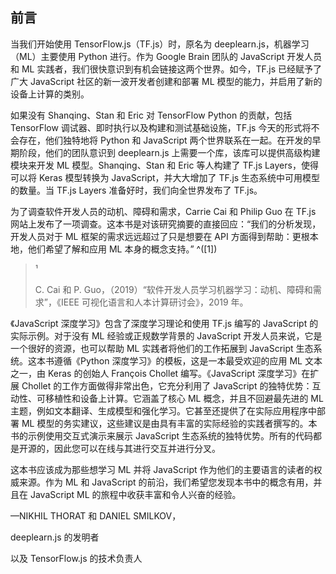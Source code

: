 ## 前言

当我们开始使用 TensorFlow.js（TF.js）时，原名为 deeplearn.js，机器学习（ML）主要使用 Python 进行。作为 Google Brain 团队的 JavaScript 开发人员和 ML 实践者，我们很快意识到有机会链接这两个世界。如今，TF.js 已经赋予了广大 JavaScript 社区的新一波开发者创建和部署 ML 模型的能力，并启用了新的设备上计算的类别。

如果没有 Shanqing、Stan 和 Eric 对 TensorFlow Python 的贡献，包括 TensorFlow 调试器、即时执行以及构建和测试基础设施，TF.js 今天的形式将不会存在，他们独特地将 Python 和 JavaScript 两个世界联系在一起。在开发的早期阶段，他们的团队意识到 deeplearn.js 上需要一个库，该库可以提供高级构建模块来开发 ML 模型。Shanqing、Stan 和 Eric 等人构建了 TF.js Layers，使得可以将 Keras 模型转换为 JavaScript，并大大增加了 TF.js 生态系统中可用模型的数量。当 TF.js Layers 准备好时，我们向全世界发布了 TF.js。

为了调查软件开发人员的动机、障碍和需求，Carrie Cai 和 Philip Guo 在 TF.js 网站上发布了一项调查。这本书是对该研究摘要的直接回应：“我们的分析发现，开发人员对于 ML 框架的需求远远超过了只是想要在 API 方面得到帮助：更根本地，他们希望了解和应用 ML 本身的概念支持。” ^([1])

> ¹
> 
> C. Cai 和 P. Guo，（2019）“软件开发人员学习机器学习：动机、障碍和需求”，《IEEE 可视化语言和人本计算研讨会》，2019 年。

《JavaScript 深度学习》包含了深度学习理论和使用 TF.js 编写的 JavaScript 的实际示例。对于没有 ML 经验或正规数学背景的 JavaScript 开发人员来说，它是一个很好的资源，也可以帮助 ML 实践者将他们的工作拓展到 JavaScript 生态系统。这本书遵循《Python 深度学习》的模板，这是一本最受欢迎的应用 ML 文本之一，由 Keras 的创始人 François Chollet 编写。《JavaScript 深度学习》在扩展 Chollet 的工作方面做得非常出色，它充分利用了 JavaScript 的独特优势：互动性、可移植性和设备上计算。它涵盖了核心 ML 概念，并且不回避最先进的 ML 主题，例如文本翻译、生成模型和强化学习。它甚至还提供了在实际应用程序中部署 ML 模型的务实建议，这些建议是由具有丰富的实际经验的实践者撰写的。本书的示例使用交互式演示来展示 JavaScript 生态系统的独特优势。所有的代码都是开源的，因此您可以在线与其进行交互并进行分叉。

这本书应该成为那些想学习 ML 并将 JavaScript 作为他们的主要语言的读者的权威来源。作为 ML 和 JavaScript 的前沿，我们希望您发现本书中的概念有用，并且在 JavaScript ML 的旅程中收获丰富和令人兴奋的经验。

—NIKHIL THORAT 和 DANIEL SMILKOV，

deeplearn.js 的发明者

以及 TensorFlow.js 的技术负责人
